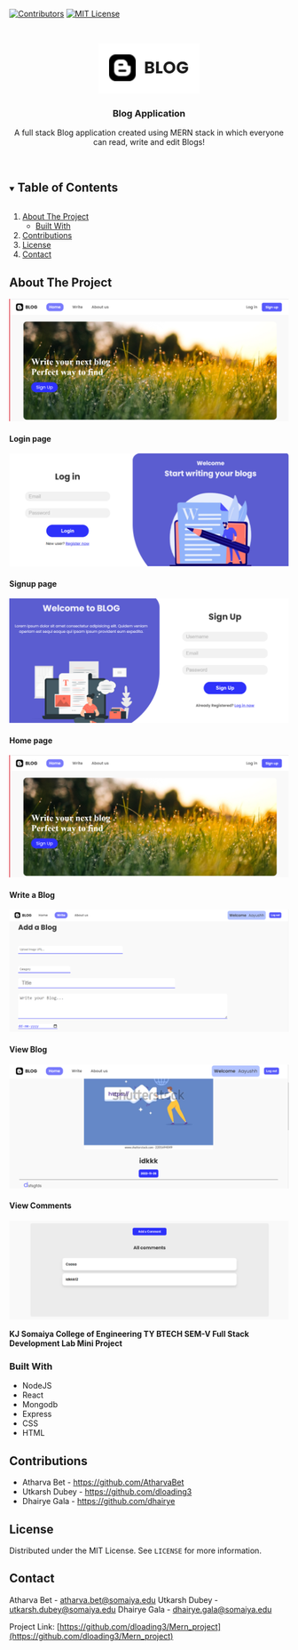 <!-- PROJECT SHIELDS -->
[![Contributors][contributors-shield]][contributors-url]
[![MIT License][license-shield]][license-url]

<!-- PROJECT LOGO -->
<br />
<p align="center">
  <a href="https://github.com/dloading3/Mern_project">
    <img src="images/screenshot.png" alt="Logo">
  </a>

  <h3 align="center">Blog Application</h3>

  <p align="center">
    A full stack Blog application created using MERN stack in which everyone can read, write and edit Blogs!
    <br />
    <br />
  </p>
</p>

<!-- TABLE OF CONTENTS -->
<details open="open">
  <summary><h2 style="display: inline-block">Table of Contents</h2></summary>
  <ol>
    <li>
      <a href="#about-the-project">About The Project</a>
      <ul>
        <li><a href="#built-with">Built With</a></li>
      </ul>
    </li>
    <li><a href="#contributing">Contributions</a></li>
    <li><a href="#license">License</a></li>
    <li><a href="#contact">Contact</a></li>
  </ol>
</details>

<!-- ABOUT THE PROJECT -->
## About The Project

![Product Name Screen Shot][product-screenshot3]

#### Login page
![Product Name Screen Shot][product-screenshot1]

#### Signup page
![Product Name Screen Shot][product-screenshot2]

#### Home page
![Product Name Screen Shot][product-screenshot3]

#### Write a Blog
![Product Name Screen Shot][product-screenshot4]

#### View Blog
![Product Name Screen Shot][product-screenshot5]

#### View Comments
![Product Name Screen Shot][product-screenshot6]



**KJ Somaiya College of Engineering TY BTECH SEM-V Full Stack Development Lab Mini Project**

### Built With

* NodeJS
* React
* Mongodb
* Express
* CSS
* HTML

<!-- CONTRIBUTING -->
## Contributions
- Atharva Bet - <a>https://github.com/AtharvaBet</a>
- Utkarsh Dubey - <a>https://github.com/dloading3</a>
- Dhairye Gala - <a>https://github.com/dhairye</a>
  
<!-- LICENSE -->
## License

Distributed under the MIT License. See `LICENSE` for more information.

<!-- CONTACT -->
## Contact

Atharva Bet - atharva.bet@somaiya.edu 
Utkarsh Dubey - utkarsh.dubey@somaiya.edu
Dhairye Gala - dhairye.gala@somaiya.edu

Project Link: [https://github.com/dloading3/Mern_project](https://github.com/dloading3/Mern_project)

<!-- MARKDOWN LINKS & IMAGES -->
[contributors-shield]: https://img.shields.io/github/contributors/dloading3/Mern_project.svg?style=for-the-badge
[contributors-url]: https://github.com/dloading3/Mern_project/graphs/contributors
[license-shield]: https://img.shields.io/github/license/dloading3/Mern_project?label=license&style=for-the-badge
[license-url]: https://github.com/dloading3/Mern_project/blob/main/LICENSE.txt
[product-screenshot]: images/screenshot.png
[product-screenshot1]: images/screenshot1.png
[product-screenshot2]: images/screenshot2.png
[product-screenshot3]: images/screenshot3.png
[product-screenshot4]: images/screenshot4.png
[product-screenshot5]: images/screenshot5.png
[product-screenshot6]: images/screenshot6.png
[product-screenshot7]: images/screenshot7.png
[product-screenshot8]: images/screenshot8.png
[product-screenshot9]: images/screenshot9.png
[product-screenshot10]: images/screenshot10.png
